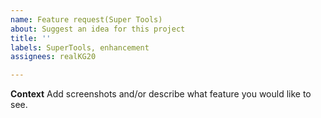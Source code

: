```yaml
---
name: Feature request(Super Tools)
about: Suggest an idea for this project
title: ''
labels: SuperTools, enhancement
assignees: realKG20

---
```


**Context**
Add screenshots and/or describe what feature you would like to see.
